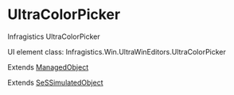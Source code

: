 # UltraColorPicker

Infragistics UltraColorPicker
 
UI element class: Infragistics.Win.UltraWinEditors.UltraColorPicker

Extends [ManagedObject](ManagedObject.md)

Extends [SeSSimulatedObject](SeSSimulatedObject.md)


